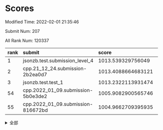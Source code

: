 # Scores

Modified Time: 2022-02-01 21:35:46

Submit Num: 207

All Rank Num: 120337

| rank |               submit               |       score        |       sigma        | pk_num |
| :--- | :--------------------------------- | :----------------- | :----------------- | :----- |
| 1    | jsonzb.test.submission_level_4     | 1013.539329756049  | 0.8472306522042383 | 2324   |
| 2    | cpp.21_12_24.submission-2b2ea0d7   | 1013.4088664683121 | 0.8313083882407368 | 2321   |
| 3    | jsonzb.test.test_1                 | 1013.2322113931474 | 0.8195098060184123 | 2327   |
| 54   | cpp.2022_01_09.submission-5b0e3de2 | 1005.9082900565746 | 0.7108217765642055 | 2327   |
| 55   | cpp.2022_01_09.submission-816672bd | 1004.9662709395935 | 0.7259222166516763 | 2328   |


<details>
<summary>全部</summary>

| rank |                 submit                 |       score        |       sigma        | pk_num |
| :--- | :------------------------------------- | :----------------- | :----------------- | :----- |
| 1    | jsonzb.test.submission_level_4         | 1013.539329756049  | 0.8472306522042383 | 2324   |
| 2    | cpp.21_12_24.submission-2b2ea0d7       | 1013.4088664683121 | 0.8313083882407368 | 2321   |
| 3    | jsonzb.test.test_1                     | 1013.2322113931474 | 0.8195098060184123 | 2327   |
| 4    | gobigger.level_3.submission_level_3_18 | 1012.6239158694009 | 0.8032195652014396 | 2325   |
| 5    | gobigger.level_3.submission_level_3_25 | 1011.9527931431365 | 0.8079838093765834 | 2326   |
| 6    | gobigger.level_3.submission_level_3_17 | 1011.2273812754362 | 0.7655561958484957 | 2324   |
| 7    | gobigger.level_3.submission_level_3_44 | 1011.2203772473075 | 0.7911239168294874 | 2321   |
| 8    | gobigger.level_3.submission_level_3_49 | 1011.2160585502634 | 0.7598034193316298 | 2326   |
| 9    | gobigger.level_3.submission_level_3_13 | 1011.1609244222569 | 0.7688015808313451 | 2322   |
| 10   | gobigger.level_3.submission_level_3_39 | 1011.142201477039  | 0.7717463626479891 | 2330   |
| 11   | gobigger.level_3.submission_level_3_19 | 1010.8911308597627 | 0.7563747918259824 | 2322   |
| 12   | gobigger.level_3.submission_level_3_2  | 1010.8899247070533 | 0.781624603895419  | 2327   |
| 13   | gobigger.level_3.submission_level_3_35 | 1010.8657829812919 | 0.7832527556925575 | 2327   |
| 14   | gobigger.level_3.submission_level_3_48 | 1010.7742360737642 | 0.7917194665789281 | 2324   |
| 15   | gobigger.level_3.submission_level_3_16 | 1010.681870273521  | 0.7501214477782902 | 2327   |
| 16   | gobigger.level_3.submission_level_3_24 | 1010.5927592960625 | 0.7805760524703453 | 2321   |
| 17   | gobigger.level_3.submission_level_3_9  | 1010.5422691730728 | 0.7500600066084414 | 2327   |
| 18   | gobigger.level_3.submission_level_3_23 | 1010.5287286763146 | 0.7638491570952073 | 2330   |
| 19   | gobigger.level_3.submission_level_3_32 | 1010.5242856222753 | 0.7603485553623227 | 2320   |
| 20   | gobigger.level_3.submission_level_3_31 | 1010.421094638126  | 0.7565807494215327 | 2331   |
| 21   | gobigger.level_3.submission_level_3_36 | 1010.2515752700523 | 0.7759212628233936 | 2321   |
| 22   | gobigger.level_3.submission_level_3_0  | 1010.2258461000962 | 0.7595204371840211 | 2327   |
| 23   | gobigger.level_3.submission_level_3_37 | 1010.1806191850129 | 0.7694606797513089 | 2320   |
| 24   | gobigger.level_3.submission_level_3_10 | 1010.1050849319687 | 0.7574376249819564 | 2334   |
| 25   | gobigger.level_3.submission_level_3_14 | 1009.9585951262766 | 0.7378194208823675 | 2327   |
| 26   | gobigger.level_3.submission_level_3_7  | 1009.9456432106632 | 0.7517611177850967 | 2327   |
| 27   | gobigger.level_3.submission_level_3_12 | 1009.881918569547  | 0.7614028841795228 | 2326   |
| 28   | gobigger.level_3.submission_level_3_40 | 1009.8809517635261 | 0.7590271238591882 | 2326   |
| 29   | gobigger.level_3.submission_level_3_11 | 1009.7674855242112 | 0.7501278860310369 | 2329   |
| 30   | gobigger.level_3.submission_level_3_26 | 1009.7462923614798 | 0.7558633514164872 | 2327   |
| 31   | gobigger.level_3.submission_level_3_43 | 1009.691976985474  | 0.7648567440287245 | 2325   |
| 32   | gobigger.level_3.submission_level_3_33 | 1009.6708733819778 | 0.7374498529528992 | 2319   |
| 33   | gobigger.level_3.submission_level_3_20 | 1009.668503591921  | 0.7440917297917925 | 2324   |
| 34   | gobigger.level_3.submission_level_3_5  | 1009.6373446326187 | 0.7602556566709929 | 2330   |
| 35   | gobigger.level_3.submission_level_3_46 | 1009.6112907777588 | 0.7614712969332529 | 2325   |
| 36   | gobigger.level_3.submission_level_3_15 | 1009.5351955109801 | 0.7535337936657193 | 2325   |
| 37   | gobigger.level_3.submission_level_3_29 | 1009.5294016132347 | 0.7585906854516776 | 2329   |
| 38   | gobigger.level_3.submission_level_3_8  | 1009.4741803786884 | 0.7590748635892648 | 2328   |
| 39   | gobigger.level_3.submission_level_3_45 | 1009.424789355578  | 0.7611617906686571 | 2324   |
| 40   | gobigger.level_3.submission_level_3_42 | 1009.4130727839893 | 0.7539784212715092 | 2326   |
| 41   | gobigger.level_3.submission_level_3_27 | 1009.253800122909  | 0.7480169126695569 | 2327   |
| 42   | gobigger.level_3.submission_level_3_34 | 1009.160422808777  | 0.7327524234794589 | 2327   |
| 43   | gobigger.level_3.submission_level_3_21 | 1009.155042357761  | 0.7521478062248081 | 2324   |
| 44   | gobigger.level_3.submission_level_3_22 | 1009.0285467895078 | 0.747596887906922  | 2330   |
| 45   | gobigger.level_3.submission_level_3_28 | 1008.9551610910493 | 0.7483172770294522 | 2325   |
| 46   | gobigger.level_3.submission_level_3_41 | 1008.9112399323251 | 0.7480778061148906 | 2331   |
| 47   | gobigger.level_3.submission_level_3_6  | 1008.7878697930537 | 0.7697622601896292 | 2325   |
| 48   | gobigger.level_3.submission_level_3_30 | 1008.7129528696878 | 0.7304677455325908 | 2326   |
| 49   | gobigger.level_3.submission_level_3_1  | 1008.6816800878382 | 0.7576665898361143 | 2328   |
| 50   | gobigger.level_3.submission_level_3_3  | 1008.5260234161155 | 0.7436264073131196 | 2324   |
| 51   | gobigger.level_3.submission_level_3_4  | 1008.4378484464075 | 0.7366525026568199 | 2328   |
| 52   | gobigger.level_3.submission_level_3_38 | 1008.3769625289657 | 0.7619049172636285 | 2327   |
| 53   | gobigger.level_3.submission_level_3_47 | 1008.269343614278  | 0.7567987277066912 | 2326   |
| 54   | cpp.2022_01_09.submission-5b0e3de2     | 1005.9082900565746 | 0.7108217765642055 | 2327   |
| 55   | cpp.2022_01_09.submission-816672bd     | 1004.9662709395935 | 0.7259222166516763 | 2328   |
| 56   | gobigger.level_1.submission_level_1_40 | 1004.860994492943  | 0.7396211582387243 | 2321   |
| 57   | gobigger.level_1.submission_level_1_2  | 1004.33909963061   | 0.7172081414581958 | 2328   |
| 58   | gobigger.level_1.submission_level_1_12 | 1004.0681130089966 | 0.7247639193658807 | 2329   |
| 59   | gobigger.level_1.submission_level_1_18 | 1004.0671658680535 | 0.7145051979453173 | 2324   |
| 60   | gobigger.level_1.submission_level_1_36 | 1004.0258112675142 | 0.7263745397941468 | 2329   |
| 61   | gobigger.level_1.submission_level_1_21 | 1003.8828417401985 | 0.7145420210074452 | 2325   |
| 62   | gobigger.level_1.submission_level_1_1  | 1003.8509525472007 | 0.7265543322658915 | 2323   |
| 63   | gobigger.level_1.submission_level_1_34 | 1003.8364000595097 | 0.718229353177776  | 2326   |
| 64   | gobigger.level_1.submission_level_1_32 | 1003.732420924957  | 0.7167446189660439 | 2322   |
| 65   | gobigger.level_1.submission_level_1_29 | 1003.7122988141874 | 0.7111989954242766 | 2320   |
| 66   | gobigger.level_1.submission_level_1_41 | 1003.637092684166  | 0.716866101774402  | 2329   |
| 67   | gobigger.level_1.submission_level_1_26 | 1003.6320217404196 | 0.711061663329589  | 2328   |
| 68   | gobigger.level_1.submission_level_1_23 | 1003.6297074350921 | 0.7233708669629536 | 2327   |
| 69   | gobigger.level_1.submission_level_1_10 | 1003.6176479883801 | 0.7150023878603543 | 2325   |
| 70   | gobigger.level_1.submission_level_1_5  | 1003.5549064876141 | 0.7180446811988137 | 2325   |
| 71   | gobigger.level_1.submission_level_1_47 | 1003.5403644624087 | 0.7272489066092627 | 2325   |
| 72   | gobigger.level_1.submission_level_1_43 | 1003.5118868457861 | 0.7153926632635735 | 2328   |
| 73   | gobigger.level_1.submission_level_1_44 | 1003.5013254276486 | 0.713804990035141  | 2322   |
| 74   | gobigger.level_1.submission_level_1_13 | 1003.4030866343832 | 0.7131002029455148 | 2324   |
| 75   | gobigger.level_1.submission_level_1_30 | 1003.2974813326197 | 0.7076369465609551 | 2326   |
| 76   | gobigger.level_1.submission_level_1_27 | 1003.2718165338191 | 0.7252836833665344 | 2327   |
| 77   | gobigger.level_1.submission_level_1_39 | 1003.2564243222621 | 0.7219488544988213 | 2326   |
| 78   | gobigger.level_1.submission_level_1_22 | 1003.2347134958322 | 0.7227591283379511 | 2329   |
| 79   | gobigger.level_1.submission_level_1_48 | 1003.2026434646921 | 0.7268019291073773 | 2328   |
| 80   | gobigger.level_1.submission_level_1_37 | 1003.1681287300721 | 0.7109542947365642 | 2327   |
| 81   | gobigger.level_1.submission_level_1_16 | 1003.1646752399207 | 0.7218678589386838 | 2325   |
| 82   | gobigger.level_1.submission_level_1_38 | 1003.147546469416  | 0.7096804288849383 | 2326   |
| 83   | gobigger.level_1.submission_level_1_45 | 1003.1434729574348 | 0.7120480248030086 | 2324   |
| 84   | gobigger.level_1.submission_level_1_6  | 1003.1371000089894 | 0.7099137399707445 | 2323   |
| 85   | gobigger.level_1.submission_level_1_35 | 1003.1295487368783 | 0.7150668099469093 | 2322   |
| 86   | gobigger.level_1.submission_level_1_24 | 1003.1022133012725 | 0.724893975378372  | 2331   |
| 87   | gobigger.level_1.submission_level_1_42 | 1003.1000869823812 | 0.7106851900640628 | 2320   |
| 88   | gobigger.level_1.submission_level_1_0  | 1003.0776099775794 | 0.7096478647269444 | 2325   |
| 89   | gobigger.level_1.submission_level_1_9  | 1002.9926385694597 | 0.7138087913933882 | 2326   |
| 90   | gobigger.level_1.submission_level_1_3  | 1002.9436712373905 | 0.6975457329070129 | 2327   |
| 91   | gobigger.level_1.submission_level_1_11 | 1002.9427353633107 | 0.7072803353706052 | 2326   |
| 92   | gobigger.level_1.submission_level_1_17 | 1002.8296880994068 | 0.7067083041996456 | 2331   |
| 93   | gobigger.level_1.submission_level_1_14 | 1002.8281040456875 | 0.7253057830662736 | 2326   |
| 94   | gobigger.level_1.submission_level_1_49 | 1002.7794340307665 | 0.7109535731982348 | 2321   |
| 95   | gobigger.level_1.submission_level_1_19 | 1002.7658128233935 | 0.7071864101990385 | 2320   |
| 96   | gobigger.level_1.submission_level_1_46 | 1002.7064833697659 | 0.7118769558513058 | 2329   |
| 97   | gobigger.level_1.submission_level_1_31 | 1002.6507255882376 | 0.7110184924141477 | 2324   |
| 98   | gobigger.level_1.submission_level_1_25 | 1002.613581613524  | 0.7168977894545125 | 2329   |
| 99   | gobigger.level_1.submission_level_1_28 | 1002.5710972192227 | 0.7164057262549607 | 2326   |
| 100  | gobigger.level_1.submission_level_1_4  | 1002.5493903309822 | 0.7112486502978311 | 2327   |
| 101  | gobigger.level_1.submission_level_1_15 | 1002.4045008769643 | 0.7147598942709005 | 2322   |
| 102  | gobigger.level_1.submission_level_1_20 | 1002.3544934576295 | 0.7138143475819955 | 2327   |
| 103  | gobigger.level_1.submission_level_1_33 | 1002.3082061949742 | 0.7120286560602938 | 2325   |
| 104  | gobigger.level_1.submission_level_1_8  | 1001.4343817751372 | 0.7051725744558013 | 2327   |
| 105  | gobigger.level_1.submission_level_1_7  | 1001.3270361978443 | 0.7212710316355346 | 2326   |
| 106  | gobigger.random.submission_random_46   | 997.5925025257113  | 0.7256349546873619 | 2321   |
| 107  | gobigger.random.submission_random_36   | 997.371396250787   | 0.7018778976844359 | 2324   |
| 108  | gobigger.random.submission_random_32   | 997.1527137348565  | 0.7077205747589952 | 2323   |
| 109  | gobigger.random.submission_random_14   | 997.0563207600019  | 0.7046688765695349 | 2324   |
| 110  | gobigger.random.submission_random_10   | 997.0063196093844  | 0.7143836687222354 | 2324   |
| 111  | gobigger.random.submission_random_18   | 996.8394459568693  | 0.6935165014163446 | 2326   |
| 112  | gobigger.random.submission_random_23   | 996.8086439615156  | 0.7182551556680735 | 2321   |
| 113  | gobigger.random.submission_random_5    | 996.7452440420519  | 0.7173845616953914 | 2325   |
| 114  | gobigger.random.submission_random_7    | 996.7366944966175  | 0.700355532552907  | 2323   |
| 115  | gobigger.random.submission_random_24   | 996.5027020765809  | 0.7128316070314218 | 2319   |
| 116  | gobigger.random.submission_random_20   | 996.4756282805691  | 0.702358821729226  | 2324   |
| 117  | gobigger.random.submission_random_43   | 996.4550262827161  | 0.7022245703714689 | 2328   |
| 118  | gobigger.random.submission_random_26   | 996.4218180860034  | 0.7086003945759283 | 2331   |
| 119  | gobigger.random.submission_random_37   | 996.3412127797258  | 0.7068028323160113 | 2324   |
| 120  | gobigger.random.submission_random_1    | 996.2733605060175  | 0.7073584840445393 | 2324   |
| 121  | gobigger.random.submission_random_33   | 996.1570763991302  | 0.7103132981750417 | 2324   |
| 122  | gobigger.random.submission_random_42   | 996.1460014101687  | 0.7119533529441407 | 2323   |
| 123  | gobigger.random.submission_random_4    | 996.0524584480548  | 0.7112020236865559 | 2324   |
| 124  | gobigger.random.submission_random_47   | 995.9884975943073  | 0.7054180070387528 | 2324   |
| 125  | gobigger.random.submission_random_0    | 995.9642286730195  | 0.6980569163607696 | 2323   |
| 126  | gobigger.random.submission_random_49   | 995.9479749459254  | 0.7129409594621471 | 2325   |
| 127  | gobigger.random.submission_random_34   | 995.9460131893309  | 0.7163412230756475 | 2328   |
| 128  | gobigger.random.submission_random_44   | 995.9157548166088  | 0.7237806078639526 | 2329   |
| 129  | gobigger.random.submission_random_11   | 995.9117889403734  | 0.7151874180648998 | 2322   |
| 130  | gobigger.random.submission_random_16   | 995.8938647467504  | 0.7101316133034009 | 2320   |
| 131  | gobigger.random.submission_random_27   | 995.8056213852527  | 0.7205335693936207 | 2327   |
| 132  | gobigger.random.submission_random_2    | 995.8028198511461  | 0.7125761590528201 | 2326   |
| 133  | gobigger.random.submission_random_39   | 995.7516471968692  | 0.7028151437258553 | 2328   |
| 134  | gobigger.random.submission_random_31   | 995.721675847787   | 0.724637144859786  | 2322   |
| 135  | gobigger.random.submission_random_41   | 995.6361337142505  | 0.6983261384466051 | 2326   |
| 136  | gobigger.random.submission_random_17   | 995.6121782713404  | 0.7229734844432775 | 2326   |
| 137  | gobigger.random.submission_random_15   | 995.609628772958   | 0.7265028357925716 | 2328   |
| 138  | gobigger.random.submission_random_29   | 995.5988642864272  | 0.7088228970979399 | 2325   |
| 139  | gobigger.random.submission_random_3    | 995.5730395907939  | 0.7165259974977239 | 2326   |
| 140  | gobigger.random.submission_random_30   | 995.5359649239587  | 0.7150876842465488 | 2322   |
| 141  | gobigger.random.submission_random_12   | 995.5008928213448  | 0.7114120451994038 | 2325   |
| 142  | gobigger.random.submission_random_45   | 995.484597839132   | 0.7183585169361834 | 2323   |
| 143  | gobigger.random.submission_random_40   | 995.4464824730488  | 0.7258944517792313 | 2324   |
| 144  | gobigger.random.submission_random_19   | 995.4430797365771  | 0.7146113248823622 | 2324   |
| 145  | gobigger.random.submission_random_38   | 995.4302236111556  | 0.7144492283570082 | 2322   |
| 146  | gobigger.random.submission_random_22   | 995.3846722169629  | 0.7148184849890442 | 2321   |
| 147  | gobigger.random.submission_random_35   | 995.3436574547388  | 0.7021696343735968 | 2325   |
| 148  | gobigger.random.submission_random_6    | 995.3136709316321  | 0.7100714833479124 | 2326   |
| 149  | gobigger.random.submission_random_25   | 995.2663874245004  | 0.716716222215874  | 2323   |
| 150  | gobigger.random.submission_random_48   | 995.2534254861071  | 0.7241117168020093 | 2322   |
| 151  | gobigger.random.submission_random_28   | 995.0790659453079  | 0.7202183067846706 | 2327   |
| 152  | gobigger.random.submission_random_8    | 994.6680332456508  | 0.7247788458973867 | 2329   |
| 153  | gobigger.random.submission_random_13   | 994.6285341594411  | 0.7291089141721642 | 2324   |
| 154  | gobigger.random.submission_random_21   | 994.4594354615976  | 0.7144751514998303 | 2322   |
| 155  | gobigger.random.submission_random_9    | 994.3613383104713  | 0.7255063114227164 | 2325   |
| 156  | gobigger.level_2.submission_level_2_6  | 993.4951732396839  | 0.7276546786980161 | 2326   |
| 157  | gobigger.level_2.submission_level_2_2  | 993.3282349282698  | 0.7318239453327635 | 2327   |
| 158  | gobigger.level_2.submission_level_2_25 | 993.2126786906299  | 0.7409270994782758 | 2330   |
| 159  | gobigger.level_2.submission_level_2_27 | 993.146676713715   | 0.7357203606060211 | 2329   |
| 160  | gobigger.level_2.submission_level_2_49 | 993.1006626302974  | 0.7405574483592479 | 2325   |
| 161  | gobigger.level_2.submission_level_2_37 | 993.0513741899335  | 0.7404501761624249 | 2324   |
| 162  | gobigger.level_2.submission_level_2_38 | 992.8131479454593  | 0.7312842334858233 | 2324   |
| 163  | gobigger.level_2.submission_level_2_1  | 992.7280478227918  | 0.7231458063410365 | 2322   |
| 164  | gobigger.level_2.submission_level_2_44 | 992.7137485269133  | 0.7448618272314842 | 2325   |
| 165  | gobigger.level_2.submission_level_2_45 | 992.7098517950018  | 0.7262873100020762 | 2327   |
| 166  | gobigger.level_2.submission_level_2_26 | 992.6093131718878  | 0.7501563388541764 | 2324   |
| 167  | gobigger.level_2.submission_level_2_5  | 992.5995679883199  | 0.7360144515050333 | 2327   |
| 168  | gobigger.level_2.submission_level_2_34 | 992.5755106269677  | 0.7392003199834376 | 2329   |
| 169  | gobigger.level_2.submission_level_2_21 | 992.5725374431707  | 0.7609574031863754 | 2322   |
| 170  | gobigger.level_2.submission_level_2_48 | 992.5428184156842  | 0.7336465734240444 | 2327   |
| 171  | gobigger.level_2.submission_level_2_24 | 992.5040377356191  | 0.7347262292397763 | 2324   |
| 172  | gobigger.level_2.submission_level_2_41 | 992.3857741065552  | 0.7505689706729115 | 2329   |
| 173  | gobigger.level_2.submission_level_2_15 | 992.3566130474393  | 0.73008355501787   | 2324   |
| 174  | gobigger.level_2.submission_level_2_17 | 992.3195615606933  | 0.7271944065602414 | 2322   |
| 175  | gobigger.level_2.submission_level_2_30 | 992.2876099998128  | 0.7432660701490865 | 2331   |
| 176  | gobigger.level_2.submission_level_2_35 | 992.2511651513864  | 0.7522381337842106 | 2327   |
| 177  | gobigger.level_2.submission_level_2_31 | 992.2190639690964  | 0.740721436801534  | 2322   |
| 178  | gobigger.level_2.submission_level_2_40 | 992.2183888109109  | 0.7457648060530432 | 2326   |
| 179  | gobigger.level_2.submission_level_2_39 | 992.160379079838   | 0.7499414344122618 | 2325   |
| 180  | gobigger.level_2.submission_level_2_23 | 992.145152098524   | 0.7342869635940945 | 2327   |
| 181  | gobigger.level_2.submission_level_2_36 | 992.0987244439186  | 0.7490781677910886 | 2328   |
| 182  | gobigger.level_2.submission_level_2_8  | 992.0105121732084  | 0.7563122328988809 | 2331   |
| 183  | gobigger.level_2.submission_level_2_0  | 991.9821956529886  | 0.7474299350818183 | 2329   |
| 184  | gobigger.level_2.submission_level_2_18 | 991.9529451659323  | 0.7676418857191322 | 2324   |
| 185  | gobigger.level_2.submission_level_2_33 | 991.9358872782789  | 0.746531065606384  | 2324   |
| 186  | gobigger.level_2.submission_level_2_46 | 991.8681193259298  | 0.743929374004303  | 2320   |
| 187  | gobigger.level_2.submission_level_2_14 | 991.8253301661786  | 0.7580835670181475 | 2325   |
| 188  | gobigger.level_2.submission_level_2_4  | 991.7097141575539  | 0.7320222464748207 | 2329   |
| 189  | gobigger.level_2.submission_level_2_3  | 991.6753672021474  | 0.7644677579042312 | 2324   |
| 190  | gobigger.level_2.submission_level_2_22 | 991.636153921596   | 0.7497995627707031 | 2331   |
| 191  | gobigger.level_2.submission_level_2_19 | 991.5844259834653  | 0.7472841675926333 | 2324   |
| 192  | gobigger.level_2.submission_level_2_16 | 991.582097065226   | 0.7581172876851535 | 2328   |
| 193  | gobigger.level_2.submission_level_2_28 | 991.5801839622277  | 0.7498176195391711 | 2326   |
| 194  | gobigger.level_2.submission_level_2_43 | 991.4005781382335  | 0.7677933503818898 | 2326   |
| 195  | gobigger.level_2.submission_level_2_29 | 991.3971868037074  | 0.7612913460061421 | 2329   |
| 196  | gobigger.level_2.submission_level_2_10 | 991.2579891444933  | 0.7545987748100386 | 2324   |
| 197  | gobigger.level_2.submission_level_2_11 | 991.1715165346003  | 0.7476147548602264 | 2328   |
| 198  | gobigger.level_2.submission_level_2_42 | 991.1180615762007  | 0.7509856980155096 | 2322   |
| 199  | gobigger.level_2.submission_level_2_20 | 991.030011316764   | 0.7584360094010125 | 2327   |
| 200  | gobigger.level_2.submission_level_2_12 | 991.0248465950108  | 0.7478878095096988 | 2323   |
| 201  | gobigger.level_2.submission_level_2_32 | 990.8840194525039  | 0.7514285362456539 | 2325   |
| 202  | gobigger.level_2.submission_level_2_9  | 990.6458599685182  | 0.7514935770136737 | 2321   |
| 203  | gobigger.level_2.submission_level_2_13 | 990.427350221702   | 0.7803627149495673 | 2323   |
| 204  | gobigger.level_2.submission_level_2_7  | 990.1433343209703  | 0.7686179346130696 | 2324   |
| 205  | gobigger.level_2.submission_level_2_47 | 989.855879268017   | 0.7630308940397439 | 2326   |
| 206  | gobigger.none.submission_none_1        | 978.5645383286147  | 1.2581535630680991 | 2320   |
| 207  | gobigger.none.submission_none_0        | 977.110313204689   | 1.3440793667298576 | 2322   |

</details>